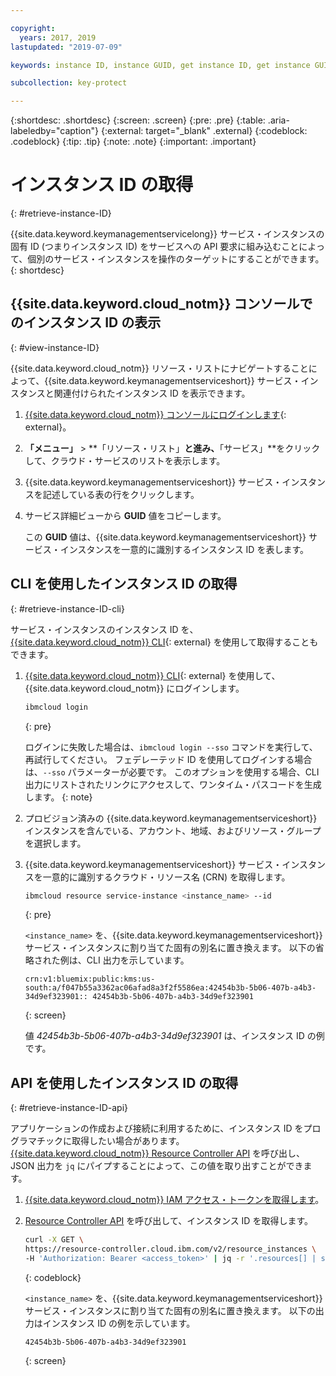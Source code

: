 ```yaml
---

copyright:
  years: 2017, 2019
lastupdated: "2019-07-09"

keywords: instance ID, instance GUID, get instance ID, get instance GUID, instance ID API, instance ID CLI

subcollection: key-protect

---
```


{:shortdesc: .shortdesc}
{:screen: .screen}
{:pre: .pre}
{:table: .aria-labeledby="caption"}
{:external: target="_blank" .external}
{:codeblock: .codeblock}
{:tip: .tip}
{:note: .note}
{:important: .important}

# インスタンス ID の取得
{: #retrieve-instance-ID}

{{site.data.keyword.keymanagementservicelong}} サービス・インスタンスの固有 ID (つまりインスタンス ID) をサービスへの API 要求に組み込むことによって、個別のサービス・インスタンスを操作のターゲットにすることができます。
{: shortdesc}

## {{site.data.keyword.cloud_notm}} コンソールでのインスタンス ID の表示
{: #view-instance-ID}

{{site.data.keyword.cloud_notm}} リソース・リストにナビゲートすることによって、{{site.data.keyword.keymanagementserviceshort}} サービス・インスタンスと関連付けられたインスタンス ID を表示できます。

1. [{{site.data.keyword.cloud_notm}} コンソールにログインします](https://{DomainName}){: external}。
2. **「メニュー」** &gt; **「リソース・リスト」**と進み、**「サービス」**をクリックして、クラウド・サービスのリストを表示します。
3. {{site.data.keyword.keymanagementserviceshort}} サービス・インスタンスを記述している表の行をクリックします。
4. サービス詳細ビューから **GUID** 値をコピーします。

    この **GUID** 値は、{{site.data.keyword.keymanagementserviceshort}} サービス・インスタンスを一意的に識別するインスタンス ID を表します。

## CLI を使用したインスタンス ID の取得
{: #retrieve-instance-ID-cli}

サービス・インスタンスのインスタンス ID を、[{{site.data.keyword.cloud_notm}} CLI](/docs/cli?topic=cloud-cli-getting-started){: external} を使用して取得することもできます。

1. [{{site.data.keyword.cloud_notm}} CLI](/docs/cli?topic=cloud-cli-getting-started){: external} を使用して、{{site.data.keyword.cloud_notm}} にログインします。

    ```sh
    ibmcloud login 
    ```
    {: pre}

    ログインに失敗した場合は、`ibmcloud login --sso` コマンドを実行して、再試行してください。 フェデレーテッド ID を使用してログインする場合は、`--sso` パラメーターが必要です。 このオプションを使用する場合、CLI 出力にリストされたリンクにアクセスして、ワンタイム・パスコードを生成します。
    {: note}

2. プロビジョン済みの {{site.data.keyword.keymanagementserviceshort}} インスタンスを含んでいる、アカウント、地域、およびリソース・グループを選択します。

3. {{site.data.keyword.keymanagementserviceshort}} サービス・インスタンスを一意的に識別するクラウド・リソース名 (CRN) を取得します。 

    ```sh
    ibmcloud resource service-instance <instance_name> --id
    ```
    {: pre}

    `<instance_name>` を、{{site.data.keyword.keymanagementserviceshort}} サービス・インスタンスに割り当てた固有の別名に置き換えます。 以下の省略された例は、CLI 出力を示しています。

    ```
    crn:v1:bluemix:public:kms:us-south:a/f047b55a3362ac06afad8a3f2f5586ea:42454b3b-5b06-407b-a4b3-34d9ef323901:: 42454b3b-5b06-407b-a4b3-34d9ef323901
    ```
    {: screen}

    値 _42454b3b-5b06-407b-a4b3-34d9ef323901_ は、インスタンス ID の例です。


## API を使用したインスタンス ID の取得
{: #retrieve-instance-ID-api}

アプリケーションの作成および接続に利用するために、インスタンス ID をプログラマチックに取得したい場合があります。 [{{site.data.keyword.cloud_notm}} Resource Controller API](https://{DomainName}/apidocs/resource-controller) を呼び出し、JSON 出力を `jq` にパイプすることによって、この値を取り出すことができます。

1. [{{site.data.keyword.cloud_notm}} IAM アクセス・トークンを取得します](/docs/services/key-protect?topic=key-protect-retrieve-access-token)。
2. [Resource Controller API](https://{DomainName}/apidocs/resource-controller) を呼び出して、インスタンス ID を取得します。

    ```sh
    curl -X GET \
    https://resource-controller.cloud.ibm.com/v2/resource_instances \
    -H 'Authorization: Bearer <access_token>' | jq -r '.resources[] | select(.name | contains("<instance_name>")) | .guid'
    ```
    {: codeblock}

    `<instance_name>` を、{{site.data.keyword.keymanagementserviceshort}} サービス・インスタンスに割り当てた固有の別名に置き換えます。 以下の出力はインスタンス ID の例を示しています。

    ```
    42454b3b-5b06-407b-a4b3-34d9ef323901
    ```
    {: screen}

